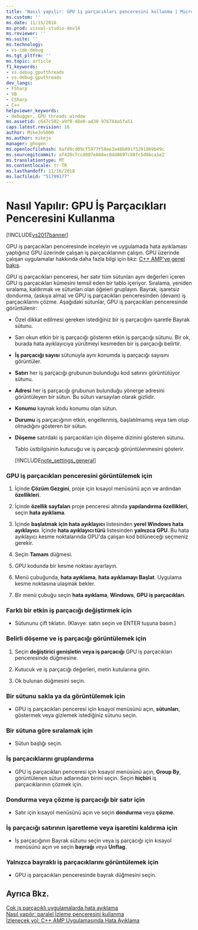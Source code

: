 ```yaml
---
title: 'Nasıl yapılır: GPU iş parçacıkları penceresini kullanma | Microsoft Docs'
ms.custom: ''
ms.date: 11/15/2016
ms.prod: visual-studio-dev14
ms.reviewer: ''
ms.suite: ''
ms.technology:
- vs-ide-debug
ms.tgt_pltfrm: ''
ms.topic: article
f1_keywords:
- vs.debug.gputthreads
- vs.debug.gputhreads
dev_langs:
- FSharp
- VB
- CSharp
- C++
helpviewer_keywords:
- debugger, GPU threads window
ms.assetid: c647c502-a9f0-48e0-a430-976744a5fa51
caps.latest.revision: 16
author: MikeJo5000
ms.author: mikejo
manager: ghogen
ms.openlocfilehash: 8afd9cd09cf5977f58ee3a48b891f5291869b49c
ms.sourcegitcommit: af428c7ccd007e668ec0dd8697c88fc5d8bca1e2
ms.translationtype: MT
ms.contentlocale: tr-TR
ms.lasthandoff: 11/16/2018
ms.locfileid: "51799177"
---
```

# <a name="how-to-use-the-gpu-threads-window"></a>Nasıl Yapılır: GPU İş Parçacıkları Penceresini Kullanma
[!INCLUDE[vs2017banner](../includes/vs2017banner.md)]

GPU iş parçacıkları penceresinde inceleyin ve uygulamada hata ayıklaması yaptığınız GPU üzerinde çalışan iş parçacıklarının çalışın. GPU üzerinde çalışan uygulamalar hakkında daha fazla bilgi için bkz: [C++ AMP'ye genel bakış](http://msdn.microsoft.com/library/9e593b06-6e3c-43e9-8bae-6d89efdd39fc).  
  
 GPU iş parçacıkları penceresi, her satır tüm sütunları aynı değerleri içeren GPU iş parçacıkları kümesini temsil eden bir tablo içeriyor. Sıralama, yeniden sıralama, kaldırmak ve sütunları olan öğeleri gruplayın. Bayrak, işaretsiz dondurma, (askıya alma) ve GPU iş parçacıkları penceresinden (devam) iş parçacıklarını çözme. Aşağıdaki sütunlar, GPU iş parçacıkları penceresinde görüntülenir:  
  
- Özel dikkat edilmesi gereken istediğiniz bir iş parçacığını işaretle Bayrak sütunu.  
  
- Sarı okun etkin bir iş parçacığı gösteren etkin iş parçacığı sütunu. Bir ok, burada hata ayıklayıcıya yürütmeyi kesmeden bir iş parçacığı belirtir.  
  
- **İş parçacığı sayısı** sütunuyla aynı konumda iş parçacığı sayısını görüntüler.  
  
- **Satırı** her iş parçacığı grubunun bulunduğu kod satırını görüntülüyor sütunu.  
  
- **Adresi** her iş parçacığı grubunun bulunduğu yönerge adresini görüntüleyen bir sütun. Bu sütun varsayılan olarak gizlidir.  
  
- **Konumu** kaynak kodu konumu olan sütun.  
  
- **Durumu** iş parçacığının etkin, engellenmiş, başlatılmamış veya tam olup olmadığını gösteren bir sütun.  
  
- **Döşeme** satırdaki iş parçacıkları için döşeme dizinini gösteren sütunu.  
  
  Tablo üstbilgisinin kutucuğu ve iş parçacığı görüntülenmesini gösterir.  
  
  [!INCLUDE[note_settings_general](../includes/note-settings-general-md.md)]  
  
### <a name="to-display-the-gpu-threads-window"></a>GPU iş parçacıkları penceresini görüntülemek için  
  
1.  İçinde **Çözüm Gezgini**, proje için kısayol menüsünü açın ve ardından **özellikleri**.  
  
2.  İçinde **özellik sayfaları** proje penceresi altında **yapılandırma özellikleri**, seçin **hata ayıklama**.  
  
3.  İçinde **başlatmak için hata ayıklayıcı** listesinden **yerel Windows hata ayıklayıcı**. İçinde **hata ayıklayıcı türü** listesinden **yalnızca GPU**. Bu hata ayıklayıcı kesme noktalarında GPU'da çalışan kod bölüneceği seçmeniz gerekir.  
  
4.  Seçin **Tamam** düğmesi.  
  
5.  GPU kodunda bir kesme noktası ayarlayın.  
  
6.  Menü çubuğunda, **hata ayıklama**, **hata ayıklamayı Başlat**. Uygulama kesme noktasına ulaşmak bekler.  
  
7.  Bir menü çubuğu seçin **hata ayıklama**, **Windows**, **GPU iş parçacıkları**.  
  
### <a name="to-change-to-a-different-active-thread"></a>Farklı bir etkin iş parçacığı değiştirmek için  
  
-   Sütununu çift tıklatın. (Klavye: satırı seçin ve ENTER tuşuna basın.)  
  
### <a name="to-display-a-particular-tile-and-thread"></a>Belirli döşeme ve iş parçacığı görüntülemek için  
  
1.  Seçin **değiştirici genişletin veya iş parçacığı** GPU iş parçacıkları penceresinde düğmesine.  
  
2.  Kutucuk ve iş parçacığı değerleri, metin kutularına girin.  
  
3.  Ok bulunan düğmesini seçin.  
  
### <a name="to-display-or-hide-a-column"></a>Bir sütunu sakla ya da görüntülemek için  
  
-   GPU iş parçacıkları penceresi için kısayol menüsünü açın, **sütunları**, göstermek veya gizlemek istediğiniz sütunu seçin.  
  
### <a name="to-sort-by-a-column"></a>Bir sütuna göre sıralamak için  
  
-   Sütun başlığı seçin.  
  
### <a name="to-group-threads"></a>İş parçacıklarını gruplandırma  
  
-   GPU iş parçacıkları penceresi için kısayol menüsünü açın, **Group By**, görüntülenen sütun adlarından birini seçin. Seçin **hiçbiri** iş parçacıklarının çözmek için.  
  
### <a name="to-freeze-or-thaw-a-row-of-threads"></a>Dondurma veya çözme iş parçacığı bir satır için  
  
-   Satır için kısayol menüsünü açın ve seçin **dondurma** veya **çözme**.  
  
### <a name="to-flag-or-unflag-a-row-of-threads"></a>İş parçacığı satırının işaretleme veya işaretini kaldırma için  
  
-   İş parçacığının Bayrak sütunu seçin veya iş parçacığı için kısayol menüsünü açın ve seçin **bayrağı** veya **Unflag**.  
  
### <a name="to-display-only-flagged-threads"></a>Yalnızca bayraklı iş parçacıklarını görüntülemek için  
  
-   GPU iş parçacıkları penceresinde bayrak düğmesini seçin.  
  
## <a name="see-also"></a>Ayrıca Bkz.  
 [Çok iş parçacıklı uygulamalarda hata ayıklama](../debugger/debug-multithreaded-applications-in-visual-studio.md)   
 [Nasıl yapılır: paralel İzleme penceresini kullanma](../debugger/how-to-use-the-parallel-watch-window.md)   
 [İzlenecek yol: C++ AMP Uygulamasında Hata Ayıklama](http://msdn.microsoft.com/library/40e92ecc-f6ba-411c-960c-b3047b854fb5)



